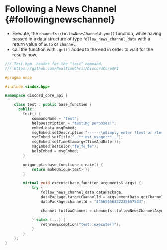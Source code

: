 Following a News Channel {#followingnewschannel}
=============
- Execute, the `channels::followNewsChannelAsync()` function, while having passed in a data structure of type `follow_news_channel_data` with a return value of `auto` or `channel`.
- call the function with `.get()` added to the end in order to wait for the results now.

```cpp
/// Test.hpp -header for the "test" command.
/// https://github.com/RealTimeChris/DiscordCoreAPI

#pragma once

#include <index.hpp>

namespace discord_core_api {

	class test : public base_function {
	  public:
		test() {
			commandName = "test";
			helpDescription = "testing purposes!";
			embed_data msgEmbed;
			msgEmbed.setDescription("------\nSimply enter !test or /test!\n------");
			msgEmbed.setTitle("__**test usage:**__");
			msgEmbed.setTimeStamp(getTimeAndDate());
			msgEmbed.setColor("fe_fe_fe");
			helpEmbed = msgEmbed;
		}

		unique_ptr<base_function> create() {
			return makeUnique<test>();
		}

		virtual void execute(base_function_arguments& args) {
			try {
				follow_news_channel_data dataPackage;
				dataPackage.targetChannelId = args.eventData.getChannelId();
				dataPackage.channelId = "34565656332236657533";

				channel followChannel = channels::followNewsChannelAsync(const& dataPackage).get();

			} catch (...) {
				rethrowException("test::execute()");
			}
		}
	};
}
```
